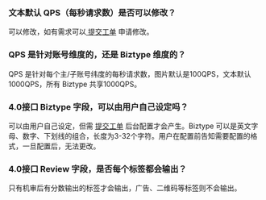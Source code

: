 ### 文本默认 QPS（每秒请求数）是否可以修改？
可以修改，如有需求可以[ 提交工单](https://console.cloud.tencent.com/workorder/category) 申请修改。

### QPS 是针对账号维度的，还是 Biztype 维度的？
QPS 是针对每个主/子账号纬度的每秒请求数，图片默认是100QPS，文本默认1000QPS，所有 Biztype 共享1000QPS。

### 4.0接口 Biztype 字段，可以由用户自己设定吗？
可以由用户自己设定，但需 [提交工单](https://console.cloud.tencent.com/workorder/category) 后台配置才会产生。Biztype 可以是英文字母、数字、下划线的组合，长度为3-32个字符。用户在配置前告知需要配置的格式，一旦配置后，无法更改。

### 4.0接口 Review 字段，是否每个标签都会输出？
只有机审后有分数输出的标签才会输出，广告、二维码等标签则不会输出。
